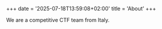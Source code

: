 +++
date = '2025-07-18T13:59:08+02:00'
title = 'About'
+++

We are a competitive CTF team from Italy.
